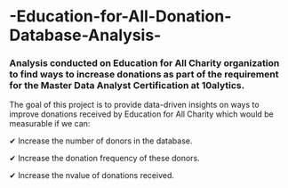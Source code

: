 # -Education-for-All-Donation-Database-Analysis-
### Analysis conducted on Education for All Charity organization to find ways to increase donations as part of the requirement for the Master Data Analyst Certification at 10alytics.

The goal of this project is to provide data-driven insights on ways to improve donations received by Education for All Charity which would be measurable if we can:

✔ Increase the number of donors in the database.

✔ Increase the donation frequency of these donors.

✔ Increase the nvalue of donations received.
